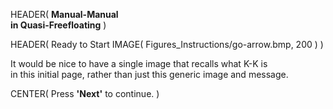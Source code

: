 HEADER( __Manual-Manual <br> in Quasi-Freefloating__ )

HEADER( Ready to Start IMAGE( Figures_Instructions/go-arrow.bmp, 200 ) )

It would be nice to have a single image that recalls what K-K is <br> in this initial page, rather than just this generic image and message.
 
CENTER( Press __'Next'__ to continue. )
